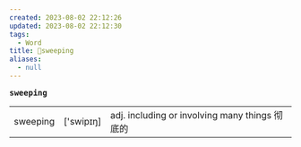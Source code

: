 ```yaml
---
created: 2023-08-02 22:12:26
updated: 2023-08-02 22:12:30
tags:
  - Word
title: 📖sweeping
aliases:
  - null
---
```


<pre><strong>sweeping</strong></pre>
|   |   |   |
|---|---|---|
|sweeping|['swipɪŋ]|adj. including or involving many things 彻底的|